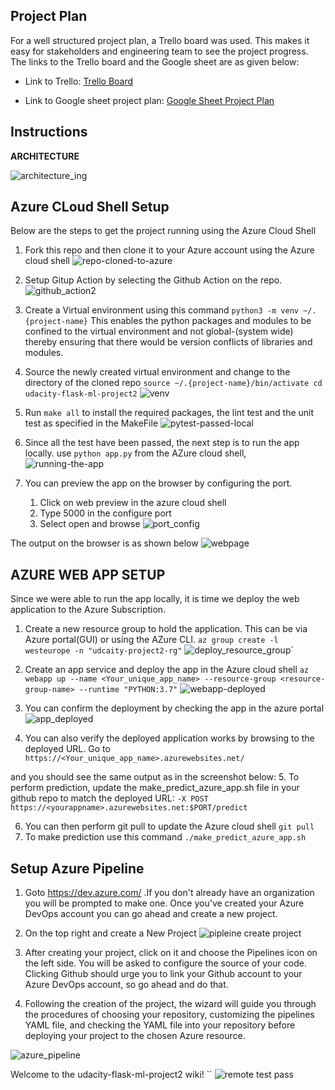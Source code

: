 ## Project Plan
For a well structured project plan, a Trello board was used. This makes it easy for stakeholders and engineering team to see the project progress. The links to the Trello board and the Google sheet are as given below:

* Link to Trello: [Trello Board](https://trello.com/b/PpYFuT5Y/udacity-devops-project-2-flask-ml-app)

* Link to Google sheet project plan: [Google Sheet Project Plan](https://docs.google.com/spreadsheets/d/1-pyu9owJATX9E537SLlWJW2QgTuwefiHrezXzbF_lYg/edit?usp=sharing)


## Instructions

**ARCHITECTURE**

![architecture_ing](https://user-images.githubusercontent.com/34632633/186278856-8c6896c8-c7cb-40e9-884c-c5c701c3c521.png)


## Azure CLoud Shell Setup 

Below are the steps to get the project running using the Azure Cloud Shell

1. Fork this repo and then clone it to your Azure account using the Azure cloud shell
![repo-cloned-to-azure](https://user-images.githubusercontent.com/34632633/186281600-474e4241-34e0-43a1-acd1-ca93bc98a43f.png)

2.  Setup Gitup Action by selecting the Github Action on the repo.
![github_action2](https://user-images.githubusercontent.com/34632633/186384990-130ef4eb-be9d-48bf-b198-61e59f843305.png)

2. Create a Virtual environment using this command
  `python3 -m venv ~/.{project-name}` 
  This enables the python packages and modules to be confined to the virtual environment and not global-(system wide) thereby ensuring that there would be version conflicts of libraries and modules.
3. Source the newly created virtual environment and change to the directory of the cloned repo
   `source ~/.{project-name}/bin/activate
     cd udacity-flask-ml-project2`
![venv](https://user-images.githubusercontent.com/34632633/186282031-a3b5c0a9-7827-46fc-a3a4-11fe328e71ba.png)

4. Run `make all` to install the required packages, the lint test and the unit test as specified in the MakeFile
![pytest-passed-local](https://user-images.githubusercontent.com/34632633/186282320-378e5219-5de4-4321-9dbf-d6e59192857a.png)

5. Since all the test have been passed, the next step is to run the app locally. use `python app.py` from the AZure cloud shell,
![running-the-app](https://user-images.githubusercontent.com/34632633/186282515-3d666930-7ddf-4806-a7ee-7049114184c7.png)

6. You can preview the app on the browser by configuring the port. 
      1. Click on web preview in the azure cloud shell
      2. Type 5000 in the configure port
      3. Select open and browse
![port_config](https://user-images.githubusercontent.com/34632633/186346664-b69c49e1-5be1-4d4e-8388-b0fc328d7915.png)

  The output on the browser is as shown below
![webpage](https://user-images.githubusercontent.com/34632633/186347247-8f26664e-15a7-4bf9-9abd-ef7299a55d67.png)


## AZURE WEB APP SETUP
Since we were able to run the app locally, it is time we deploy the web application to the Azure Subscription.

1. Create a new resource group to hold the application. This can be via Azure portal(GUI) or using the AZure CLI. 
  `az group create -l westeurope -n "udcaity-project2-rg"`
![deploy_resource_group´](https://user-images.githubusercontent.com/34632633/186349181-4eb3fda0-4c70-4a41-a4f0-f698825b6af9.png)

2. Create an app service and deploy the app in the Azure cloud shell
  `az webapp up --name <Your_unique_app_name> --resource-group <resource-group-name> --runtime "PYTHON:3.7"`
![webapp-deployed](https://user-images.githubusercontent.com/34632633/186376357-b48d114a-72e5-4482-b1e4-70f99f00c857.png)

3.  You can confirm the deployment by checking the app in the azure portal
![app_deployed](https://user-images.githubusercontent.com/34632633/186377431-bbd4cb2b-297b-4457-83d0-f77550dd0e4d.png)

4.  You can also verify the deployed application works by browsing to the deployed URL. Go to 
       `https://<Your_unique_app_name>.azurewebsites.net/`

   and you should see the same output as in the screenshot below:
5.  To perform prediction, update the make_predict_azure_app.sh file in your github repo to match the deployed URL:
   `-X POST https://<yourappname>.azurewebsites.net:$PORT/predict`

6. You can then perform git pull to update the Azure cloud shell
   `git pull`
7. To make prediction use this command `./make_predict_azure_app.sh`  

## Setup Azure Pipeline

1. Goto https://dev.azure.com/ .If you don't already have an organization you will be prompted to make one. Once you've created your Azure DevOps account you can go ahead and create a new project.

2. On the top right and create a New Project
![pipleine create project](https://user-images.githubusercontent.com/34632633/186412056-470f8a3b-a826-4c92-a27e-ad77a157e092.png)

3. After creating your project, click on it and choose the Pipelines icon on the left side. You will be asked to configure the source of your code. Clicking Github should urge you to link your Github account to your Azure DevOps account, so go ahead and do that.

4. Following the creation of the project, the wizard will guide you through the procedures of choosing your repository, customizing the pipelines YAML file, and checking the YAML file into your repository before deploying your project to the chosen Azure resource. 

![azure_pipeline](https://user-images.githubusercontent.com/34632633/186413788-3c7946e8-c059-452d-8814-ec4bf2677b29.png)



Welcome to the udacity-flask-ml-project2 wiki!
``
![remote test pass](https://user-images.githubusercontent.com/34632633/185623097-dea4bf53-0633-4a15-9a53-d0e11b273854.png)

